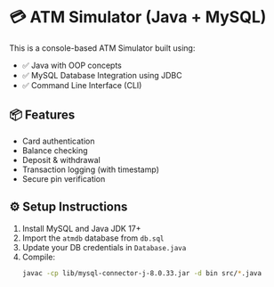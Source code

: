 # 💳 ATM Simulator (Java + MySQL)

This is a console-based ATM Simulator built using:

- ✅ Java with OOP concepts
- ✅ MySQL Database Integration using JDBC
- ✅ Command Line Interface (CLI)

## 📦 Features

- Card authentication
- Balance checking
- Deposit & withdrawal
- Transaction logging (with timestamp)
- Secure pin verification

## ⚙️ Setup Instructions

1. Install MySQL and Java JDK 17+
2. Import the `atmdb` database from `db.sql`
3. Update your DB credentials in `Database.java`
4. Compile:
   ```bash
   javac -cp lib/mysql-connector-j-8.0.33.jar -d bin src/*.java
